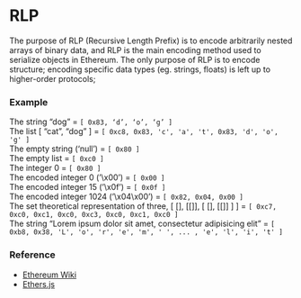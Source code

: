 # RLP

The purpose of RLP (Recursive Length Prefix) is to encode arbitrarily nested arrays of binary data, and RLP is the main encoding method used to serialize objects in Ethereum. The only purpose of RLP is to encode structure; encoding specific data types (eg. strings, floats) is left up to higher-order protocols;

### Example  
The string “dog” = `[ 0x83, ‘d’, ‘o’, ‘g’ ]`   
The list [ “cat”, “dog” ] = `[ 0xc8, 0x83, 'c', 'a', 't', 0x83, 'd', 'o', 'g' ]`  
The empty string (‘null’) = `[ 0x80 ]`  
The empty list = `[ 0xc0 ]`  
The integer 0 = `[ 0x80 ]`  
The encoded integer 0 (’\x00’) = `[ 0x00 ]`  
The encoded integer 15 (’\x0f’) = `[ 0x0f ]`  
The encoded integer 1024 (’\x04\x00’) = `[ 0x82, 0x04, 0x00 ]`  
The set theoretical representation of three, [ [], [[]], [ [], [[]] ] ] = `[ 0xc7, 0xc0, 0xc1, 0xc0, 0xc3, 0xc0, 0xc1, 0xc0 ]`  
The string “Lorem ipsum dolor sit amet, consectetur adipisicing elit” = `[ 0xb8, 0x38, 'L', 'o', 'r', 'e', 'm', ' ', ... , 'e', 'l', 'i', 't' ]`  


### Reference
- [Ethereum Wiki](https://eth.wiki/fundamentals/rlp)
- [Ethers.js](https://github.com/ethers-io/ethers.js/tree/master/packages/rlp)